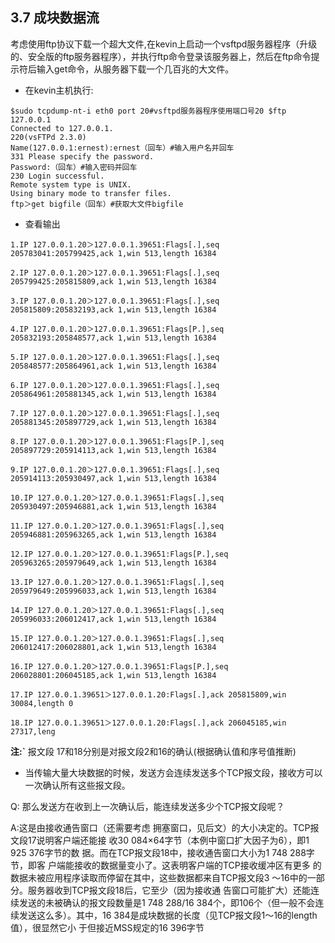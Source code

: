 ## 3.7 成块数据流

考虑使用ftp协议下载一个超大文件,在kevin上启动一个vsftpd服务器程序（升级的、安全版的ftp服务器程序），并执行ftp命令登录该服务器上，然后在ftp命令提示符后输入get命令，从服务器下载一个几百兆的大文件。

* 在kevin主机执行:
``````shell
$sudo tcpdump-nt-i eth0 port 20#vsftpd服务器程序使用端口号20 $ftp 127.0.0.1
Connected to 127.0.0.1.
220(vsFTPd 2.3.0)
Name(127.0.0.1:ernest):ernest（回车）#输入用户名并回车
331 Please specify the password.
Password:（回车）#输入密码并回车
230 Login successful.
Remote system type is UNIX.
Using binary mode to transfer files.
ftp＞get bigfile（回车）#获取大文件bigfile
``````

* 查看输出
``````shell
1.IP 127.0.0.1.20＞127.0.0.1.39651:Flags[.],seq
205783041:205799425,ack 1,win 513,length 16384

2.IP 127.0.0.1.20＞127.0.0.1.39651:Flags[.],seq
205799425:205815809,ack 1,win 513,length 16384

3.IP 127.0.0.1.20＞127.0.0.1.39651:Flags[.],seq
205815809:205832193,ack 1,win 513,length 16384

4.IP 127.0.0.1.20＞127.0.0.1.39651:Flags[P.],seq
205832193:205848577,ack 1,win 513,length 16384

5.IP 127.0.0.1.20＞127.0.0.1.39651:Flags[.],seq
205848577:205864961,ack 1,win 513,length 16384

6.IP 127.0.0.1.20＞127.0.0.1.39651:Flags[.],seq
205864961:205881345,ack 1,win 513,length 16384

7.IP 127.0.0.1.20＞127.0.0.1.39651:Flags[.],seq
205881345:205897729,ack 1,win 513,length 16384

8.IP 127.0.0.1.20＞127.0.0.1.39651:Flags[P.],seq
205897729:205914113,ack 1,win 513,length 16384

9.IP 127.0.0.1.20＞127.0.0.1.39651:Flags[.],seq
205914113:205930497,ack 1,win 513,length 16384

10.IP 127.0.0.1.20＞127.0.0.1.39651:Flags[.],seq
205930497:205946881,ack 1,win 513,length 16384

11.IP 127.0.0.1.20＞127.0.0.1.39651:Flags[.],seq
205946881:205963265,ack 1,win 513,length 16384

12.IP 127.0.0.1.20＞127.0.0.1.39651:Flags[P.],seq
205963265:205979649,ack 1,win 513,length 16384

13.IP 127.0.0.1.20＞127.0.0.1.39651:Flags[.],seq
205979649:205996033,ack 1,win 513,length 16384

14.IP 127.0.0.1.20＞127.0.0.1.39651:Flags[.],seq
205996033:206012417,ack 1,win 513,length 16384

15.IP 127.0.0.1.20＞127.0.0.1.39651:Flags[.],seq
206012417:206028801,ack 1,win 513,length 16384

16.IP 127.0.0.1.20＞127.0.0.1.39651:Flags[P.],seq
206028801:206045185,ack 1,win 513,length 16384

17.IP 127.0.0.1.39651＞127.0.0.1.20:Flags[.],ack 205815809,win
30084,length 0

18.IP 127.0.0.1.39651＞127.0.0.1.20:Flags[.],ack 206045185,win
27317,leng
``````
**注:`** 报文段 17和18分别是对报文段2和16的确认(根据确认值和序号值推断)

* 当传输大量大块数据的时候，发送方会连续发送多个TCP报文段，接收方可以一次确认所有这些报文段。

Q: 那么发送方在收到上一次确认后，能连续发送多少个TCP报文段呢？

A:这是由接收通告窗口（还需要考虑
拥塞窗口，见后文）的大小决定的。TCP报文段17说明客户端还能接
收30 084×64字节（本例中窗口扩大因子为6），即1 925 376字节的数
据。而在TCP报文段18中，接收通告窗口大小为1 748 288字节，即客
户端能接收的数据量变小了。这表明客户端的TCP接收缓冲区有更多
的数据未被应用程序读取而停留在其中，这些数据都来自TCP报文段3
～16中的一部分。服务器收到TCP报文段18后，它至少（因为接收通
告窗口可能扩大）还能连续发送的未被确认的报文段数量是1 748
288/16 384个，即106个（但一般不会连续发送这么多）。其中，16
384是成块数据的长度（见TCP报文段1～16的length值），很显然它小
于但接近MSS规定的16 396字节